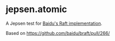 # jepsen.atomic

A Jepsen test for [Baidu's Raft implementation](https://github.com/baidu/braft).

Based on https://github.com/baidu/braft/pull/266/
